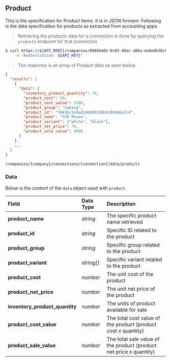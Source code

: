## Product

This is the specification for Product Items. It is in JSON formam. Following is the data specification for products as extracted from accounting apps

> Retrieving the products data for a connection is done by querying the `products` endpoint for that connection

```sh
$ curl https://${API_ROOT}/companies/69894a02-9c03-40ac-a06a-ee6e4b38c6fb/connections/52684382-abff-45fa-a3f2-ced175adfe61/data/products \
    -H "Authorization: ${API_KEY}"
```

> The response is an array of Product data as seen below.

```json
{
  "results": [
    {
      "data": {
        "inventory_product_quantity": 70,
        "product_cost": 50,
        "product_cost_value": 3500,
        "product_group": "Gaming",
        "product_id": "7683bc1e9ad34b099220bdc895bbc2c4",
        "product_name": "S70 Mouse",
        "product_variant": ["white", "black"],
        "product_net_price": 70,
        "product_sale_value": 4900
      }
    },
    ...
  ]
}

```
<span class="api api-get"></span> <code>/companies/{company}/connections/{connection}/data/products</code>

### Data

Below is the content of the `data` object used with `product`.

| Field                          | Data Type           | Description                                                        |
| :----------------------------- | :------------------ | :----------------------------------------------------------------- |
| **product_name**               | *string*            | The specific product name retrieved                                |
| **product_id**                 | *string*            | Specific ID related to the product                                 |
| **product_group**              | *string*            | Specific group related to the product                              |
| **product_variant**            | *string[]*          | Specific variant related to the product                            |
| **product_cost**               | *number*            | The unit cost of the product                                       |
| **product_net_price**          | *number*            | The unit net price of the product                                  |
| **inventory_product_quantity** | *number*            | The units of product available for sale                            |
| **product_cost_value**         | *number*            | The total cost value of the product (product cost x quantity)      |
| **product_sale_value**         | *number*            | The total sale value of the product (product net price x quantity) |
